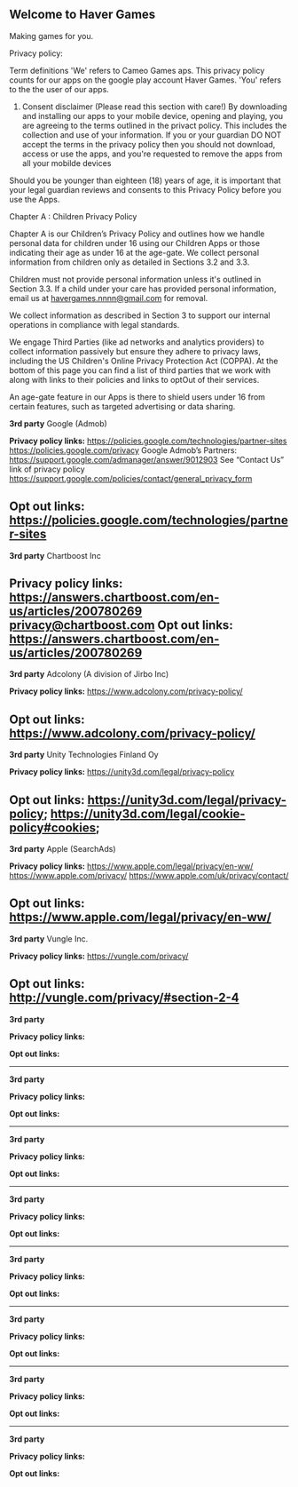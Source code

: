 ## Welcome to Haver Games

Making games for you.

Privacy policy:

Term definitions
'We' refers to Cameo Games aps. This privacy policy counts for our apps on the google play account Haver Games.
'You' refers to the the user of our apps.

1) Consent disclaimer (Please read this section with care!)
By downloading and installing our apps to your mobile device, opening and playing, you are agreeing to the terms outlined in the privact policy. This includes the collection and use of your information.
If you or your guardian DO NOT accept the terms in the privacy policy then you should not download, access or use the apps, and you're requested to remove the apps from all your mobilde devices


Should you be younger than eighteen (18) years of age, it is important that your legal guardian reviews and consents to this Privacy Policy before you use the Apps.

Chapter A : Children Privacy Policy

Chapter A  is our Children’s Privacy Policy and outlines how we handle personal data for children under 16 using our Children Apps or those indicating their age as under 16 at the age-gate. We collect personal information from children only as detailed in Sections 3.2 and 3.3.

Children must not provide personal information unless it's outlined in Section 3.3. If a child under your care has provided personal information, email us at havergames.nnnn@gmail.com for removal.

We collect information as described in Section 3 to support our internal operations in compliance with legal standards.

We engage Third Parties (like ad networks and analytics providers) to collect information passively but ensure they adhere to privacy laws, including the US Children's Online Privacy Protection Act (COPPA). 
At the bottom of this page you can find a list of third parties that we work with along with links to their policies and links to optOut of their services.

An age-gate feature in our Apps is there to shield users under 16 from certain features, such as targeted advertising or data sharing.

**3rd party**
Google (Admob)  

**Privacy policy links:**
https://policies.google.com/technologies/partner-sites 
https://policies.google.com/privacy Google 
Admob’s Partners: https://support.google.com/admanager/answer/9012903 See “Contact Us” link of privacy policy https://support.google.com/policies/contact/general_privacy_form

**Opt out links:**
https://policies.google.com/technologies/partner-sites
-----
**3rd party**
Chartboost Inc	

**Privacy policy links:**
https://answers.chartboost.com/en-us/articles/200780269 
privacy@chartboost.com
**Opt out links:**
https://answers.chartboost.com/en-us/articles/200780269
-----
**3rd party**
Adcolony (A division of Jirbo Inc)

**Privacy policy links:**
https://www.adcolony.com/privacy-policy/ 

**Opt out links:**
https://www.adcolony.com/privacy-policy/
-----
**3rd party**
Unity Technologies Finland Oy

**Privacy policy links:**
https://unity3d.com/legal/privacy-policy

**Opt out links:**
https://unity3d.com/legal/privacy-policy; 
https://unity3d.com/legal/cookie-policy#cookies;
-----
**3rd party**
Apple (SearchAds)

**Privacy policy links:**
https://www.apple.com/legal/privacy/en-ww/ 
https://www.apple.com/privacy/ 
https://www.apple.com/uk/privacy/contact/

**Opt out links:**
https://www.apple.com/legal/privacy/en-ww/
-----
**3rd party**
Vungle Inc.	

**Privacy policy links:**
https://vungle.com/privacy/

**Opt out links:**
http://vungle.com/privacy/#section-2-4
-----
**3rd party**


**Privacy policy links:**


**Opt out links:**

-----
**3rd party**


**Privacy policy links:**


**Opt out links:**

-----
**3rd party**


**Privacy policy links:**


**Opt out links:**

-----
**3rd party**


**Privacy policy links:**


**Opt out links:**

-----
**3rd party**


**Privacy policy links:**


**Opt out links:**

-----
**3rd party**


**Privacy policy links:**


**Opt out links:**

-----
**3rd party**


**Privacy policy links:**


**Opt out links:**

-----
**3rd party**


**Privacy policy links:**


**Opt out links:**

